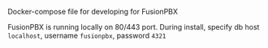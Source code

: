 Docker-compose file for developing for FusionPBX

FusionPBX is running locally on 80/443 port.
During install, specify db host `localhost`, username `fusionpbx`, password `4321`